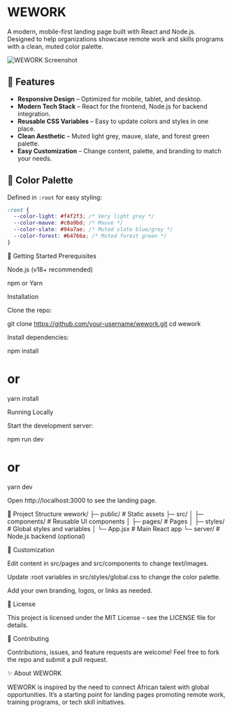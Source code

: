 # WEWORK

A modern, mobile-first landing page built with React and Node.js.  
Designed to help organizations showcase remote work and skills programs with a clean, muted color palette.

![WEWORK Screenshot](./screenshot.png) <!-- Optional: add your own screenshot -->

## 🌟 Features

- **Responsive Design** – Optimized for mobile, tablet, and desktop.
- **Modern Tech Stack** – React for the frontend, Node.js for backend integration.
- **Reusable CSS Variables** – Easy to update colors and styles in one place.
- **Clean Aesthetic** – Muted light grey, mauve, slate, and forest green palette.
- **Easy Customization** – Change content, palette, and branding to match your needs.

## 🎨 Color Palette

Defined in `:root` for easy styling:

```css
:root {
  --color-light: #f4f2f3; /* Very light grey */
  --color-mauve: #c0a9bd; /* Mauve */
  --color-slate: #94a7ae; /* Muted slate blue/grey */
  --color-forest: #64766a; /* Muted forest green */
}
```

🚀 Getting Started
Prerequisites

Node.js
(v18+ recommended)

npm
or Yarn

Installation

Clone the repo:

git clone https://github.com/your-username/wework.git
cd wework

Install dependencies:

npm install

# or

yarn install

Running Locally

Start the development server:

npm run dev

# or

yarn dev

Open http://localhost:3000
to see the landing page.

📂 Project Structure
wework/
├─ public/ # Static assets
├─ src/
│ ├─ components/ # Reusable UI components
│ ├─ pages/ # Pages
│ ├─ styles/ # Global styles and variables
│ └─ App.jsx # Main React app
└─ server/ # Node.js backend (optional)

📝 Customization

Edit content in src/pages and src/components to change text/images.

Update :root variables in src/styles/global.css to change the color palette.

Add your own branding, logos, or links as needed.

📜 License

This project is licensed under the MIT License – see the LICENSE
file for details.

🤝 Contributing

Contributions, issues, and feature requests are welcome!
Feel free to fork the repo and submit a pull request.

✨ About WEWORK

WEWORK is inspired by the need to connect African talent with global opportunities. It’s a starting point for landing pages promoting remote work, training programs, or tech skill initiatives.
